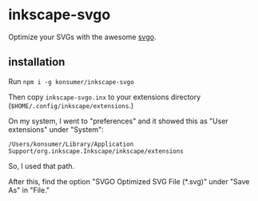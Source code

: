 # inkscape-svgo

Optimize your SVGs with the awesome [svgo](https://github.com/svg/svgo).

## installation

Run `npm i -g konsumer/inkscape-svgo`

Then copy `inkscape-svgo.inx` to your extensions directory (`$HOME/.config/inkscape/extensions`.)

On my system, I went to "preferences" and it showed this as "User extensions" under "System":

```
/Users/konsumer/Library/Application Support/org.inkscape.Inkscape/inkscape/extensions
```

So, I used that path.

After this, find the option "SVGO Optimized SVG File (*.svg)" under "Save As" in "File."